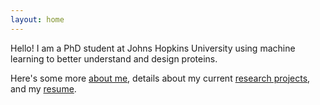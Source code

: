 ```yaml
---
layout: home 
---
```


Hello! I am a PhD student at Johns Hopkins University using machine learning to better understand and design proteins.

Here's some more [about me](about.md), details about my current [research projects](research.md), and my [resume](MichaelChungyoun_resume.md).
